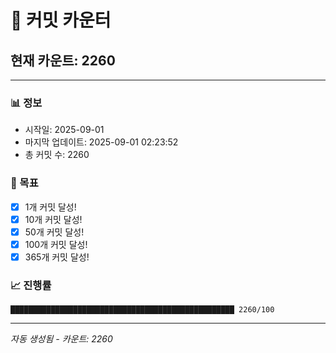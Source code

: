 # 🔢 커밋 카운터

## 현재 카운트: 2260

---

### 📊 정보
- 시작일: 2025-09-01
- 마지막 업데이트: 2025-09-01 02:23:52
- 총 커밋 수: 2260

### 🎯 목표
- [x] 1개 커밋 달성!
- [x] 10개 커밋 달성!
- [x] 50개 커밋 달성!
- [x] 100개 커밋 달성!
- [x] 365개 커밋 달성!

### 📈 진행률
```
██████████████████████████████████████████████████ 2260/100
```

---
*자동 생성됨 - 카운트: 2260*
